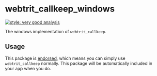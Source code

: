 # webtrit_callkeep_windows

[![style: very good analysis][very_good_analysis_badge]][very_good_analysis_link]

The windows implementation of `webtrit_callkeep`.

## Usage

This package is [endorsed][endorsed_link], which means you can simply use `webtrit_callkeep`
normally. This package will be automatically included in your app when you do.

[endorsed_link]: https://flutter.dev/docs/development/packages-and-plugins/developing-packages#endorsed-federated-plugin
[very_good_analysis_badge]: https://img.shields.io/badge/style-very_good_analysis-B22C89.svg
[very_good_analysis_link]: https://pub.dev/packages/very_good_analysis
